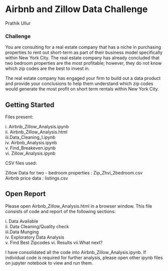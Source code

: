 # Airbnb and Zillow Data Challenge

Prathik Ullur

### Challenge 

You are consulting for a real estate company that has a niche in purchasing properties to rent out short-term as part of their business model specifically within New York City.  The real estate company has already concluded that two bedroom properties are the most profitable; however, they do not know which zip codes are the best to invest in.    

The real estate company has engaged your firm to build out a data product and provide your conclusions to help them understand which zip codes would generate the most profit on short term rentals within New York City.


## Getting Started

Files present:

i.  Airbnb_Zillow_Analysis.ipynb  
ii. Airbnb_Zillow_Analysis.html    
iii.Data_Cleaning_I.ipynb   
iv. Airbnb_Analysis.ipynb    
v.  Find_Breakeven.ipynb    
vi. Zillow_Analysis.ipynb    

CSV files used:

Zillow Data for two - bedroom properties : Zip_Zhvi_2bedroom.csv    
Airbnb price data : listings.csv    

## Open Report

Please open Airbnb_Zillow_Analysis.html in a browser window. This file consists of code and report of the following sections:

i.  Data Available   
ii. Data Cleaning/Quality check   
iii.Data Munging   
iv. Exploratory Data Analysis  
v.  Find Best Zipcodes
vi. Results
vii.What next?

I have consolidated all the code into Airbnb_Zillow_Analysis.ipynb. If individual code is required for further analysis, please open other ipynb files on jupyter notebook to view and run them.



